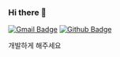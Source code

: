 ### Hi there 👋
[![Gmail Badge](https://img.shields.io/badge/-bybycu118@gmail.com-c14438?style=flat&logo=Gmail&logoColor=white&link=mailto:bybycu118@gmail.com)](mailto:bybycu118@gmail.com)
[![Github Badge](https://img.shields.io/badge/-GitHub-grey?style=flat&logo=github&logoColor=white&link=https://github.com/KIM-TABLE-NEXT/)](https://www.github.com/KIM-TABLE-NEXT/)<p align='left'>개발하게 해주세요 </p>

